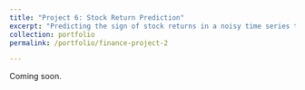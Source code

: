 ```yaml
---
title: "Project 6: Stock Return Prediction"
excerpt: "Predicting the sign of stock returns in a noisy time series tabular dataset"
collection: portfolio
permalink: /portfolio/finance-project-2

---
```


Coming soon. 